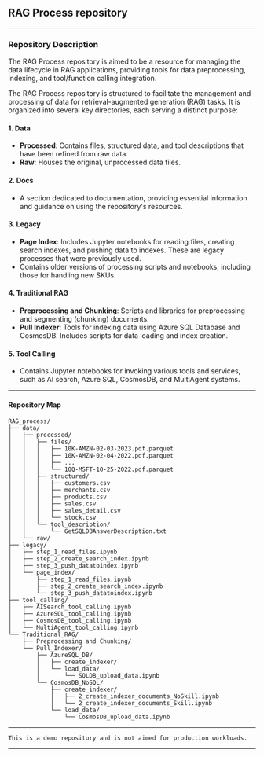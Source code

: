 ## RAG Process repository
   
---  
### Repository Description  
   
The RAG Process repository is aimed to be a resource for managing the data lifecycle in RAG applications, providing tools for data preprocessing, indexing, and tool/function calling integration.

The RAG Process repository is structured to facilitate the management and processing of data for retrieval-augmented generation (RAG) tasks. It is organized into several key directories, each serving a distinct purpose:  
   
#### 1. Data  
- **Processed**: Contains files, structured data, and tool descriptions that have been refined from raw data.  
- **Raw**: Houses the original, unprocessed data files.  
#### 2. Docs  
- A section dedicated to documentation, providing essential information and guidance on using the repository's resources.  
#### 3. Legacy  
- **Page Index**: Includes Jupyter notebooks for reading files, creating search indexes, and pushing data to indexes. These are legacy processes that were previously used.  
- Contains older versions of processing scripts and notebooks, including those for handling new SKUs.  
#### 4. Traditional RAG  
- **Preprocessing and Chunking**: Scripts and libraries for preprocessing and segmenting (chunking) documents.  
- **Pull Indexer**: Tools for indexing data using Azure SQL Database and CosmosDB. Includes scripts for data loading and index creation.  
#### 5. Tool Calling  
- Contains Jupyter notebooks for invoking various tools and services, such as AI search, Azure SQL, CosmosDB, and MultiAgent systems.
---  

#### Repository Map
```
RAG_process/
├── data/
│   ├── processed/
│   │   ├── files/
│   │   │   ├── 10K-AMZN-02-03-2023.pdf.parquet
│   │   │   ├── 10K-AMZN-02-04-2022.pdf.parquet
│   │   │   ├── ...
│   │   │   └── 10Q-MSFT-10-25-2022.pdf.parquet
│   │   ├── structured/
│   │   │   ├── customers.csv
│   │   │   ├── merchants.csv
│   │   │   ├── products.csv
│   │   │   ├── sales.csv
│   │   │   ├── sales_detail.csv
│   │   │   └── stock.csv
│   │   └── tool_description/
│   │       └── GetSQLDBAnswerDescription.txt
│   └── raw/
├── legacy/
│   ├── step_1_read_files.ipynb
│   ├── step_2_create_search_index.ipynb
│   ├── step_3_push_datatoindex.ipynb
│   └── page_index/
│       ├── step_1_read_files.ipynb
│       ├── step_2_create_search_index.ipynb
│       └── step_3_push_datatoindex.ipynb
├── tool_calling/
│   ├── AISearch_tool_calling.ipynb
│   ├── AzureSQL_tool_calling.ipynb
│   ├── CosmosDB_tool_calling.ipynb
│   └── MultiAgent_tool_calling.ipynb
└── Traditional_RAG/
    ├── Preprocessing and Chunking/
    └── Pull_Indexer/
        ├── AzureSQL_DB/
        │   ├── create_indexer/
        │   └── load_data/
        │       └── SQLDB_upload_data.ipynb
        └── CosmosDB_NoSQL/
            ├── create_indexer/
            │   ├── 2_create_indexer_documents_NoSkill.ipynb
            │   └── 2_create_indexer_documents_Skill.ipynb
            └── load_data/
                └── CosmosDB_upload_data.ipynb
```
---
```
This is a demo repository and is not aimed for production workloads.
```
---
